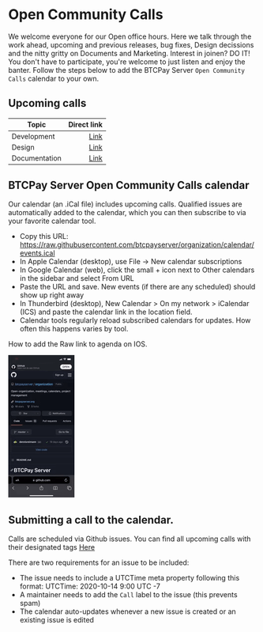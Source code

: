 # Open Community Calls

We welcome everyone for our Open office hours. 
Here we talk through the work ahead, upcoming and previous releases, bug fixes, Design decissions and the nitty gritty on Documents and Marketing. 
Interest in joinen? DO IT! You don't have to participate, you're welcome to just listen and enjoy the banter. 
Follow the steps below to add the BTCPay Server `Open Community Calls` calendar to your own. 

## Upcoming calls

| Topic        | Direct link                                                                                        |
|--------------|-----------:|
| Development  | [Link](https://github.com/btcpayserver/organization/issues?q=is%3Aissue+is%3Aopen+%27Dev%27)       |
| Design       | [Link](https://github.com/btcpayserver/organization/issues?q=is%3Aissue+is%3Aopen+%27Design%27+)   |
| Documentation| [Link](https://github.com/btcpayserver/organization/issues?q=is%3Aissue+is%3Aopen+%27Marketing%27) |

## BTCPay Server Open Community Calls calendar

Our calendar (an .iCal file) includes upcoming calls. Qualified issues are automatically added to the calendar, which you can then subscribe to via your favorite calendar tool.

* Copy this URL: https://raw.githubusercontent.com/btcpayserver/organization/calendar/events.ical
* In Apple Calendar (desktop), use File -> New calendar subscriptions
* In Google Calendar (web), click the small + icon next to Other calendars in the sidebar and select From URL
* Paste the URL and save. New events (if there are any scheduled) should show up right away
* In Thunderbird (desktop), New Calendar > On my network > iCalendar (ICS) and paste the calendar link in the location field.
* Calendar tools regularly reload subscribed calendars for updates. How often this happens varies by tool.

How to add the Raw link to agenda on IOS. 

![How to add agenda on ios](../img/Contribute/agendaios.gif)

## Submitting a call to the calendar.

Calls are scheduled via Github issues. 
You can find all upcoming calls with their designated tags [Here](https://github.com/btcpayserver/organization/issues)

There are two requirements for an issue to be included:

* The issue needs to include a UTCTime meta property following this format: UTCTime: 2020-10-14 9:00 UTC -7
* A maintainer needs to add the `Call` label to the issue (this prevents spam)
* The calendar auto-updates whenever a new issue is created or an existing issue is edited
